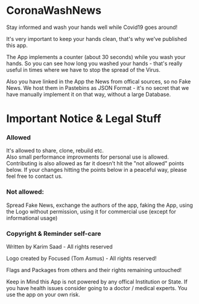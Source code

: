 # CoronaWashNews
Stay informed and wash your hands well while Covid19 goes around!

It's very important to keep your hands clean, that's why we've published this app.

The App implements a counter (about 30 seconds) while you wash your hands. So you can see how long you washed your hands - that's really useful in times where we have to stop the spread of the Virus.

Also you have linked in the App the News from offical sources, so no Fake News. We host them in Pastebins as JSON Format - it's no secret that we have manually implement it on that way, without a large Database.

# Important Notice & Legal Stuff
### Allowed
It's allowed to share, clone, rebuild etc.   
Also small performance improvments for personal use is allowed.
Contributing is also allowed as far it doesn't hit the "not allowed" points below. 
If your changes hitting the points below in a peaceful way, please feel free to contact us.

### Not allowed:
Spread Fake News, exchange the authors of the app, faking the App, using the Logo without permission, using it for commercial use (except for informational usage)

### Copyright & Reminder self-care

Written by Karim Saad - All rights reserved

Logo created by Focused (Tom Asmus) - All rights reserved!

Flags and Packages from others and their rights remaining untouched! 

Keep in Mind this App is not powered by any offical Institution or State. If you have health issues consider going to a doctor / medical experts. You use the app on your own risk.
